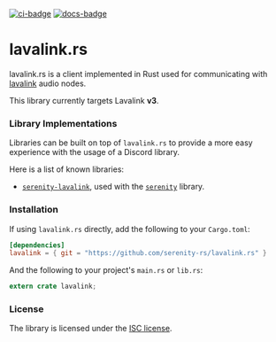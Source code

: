 [![ci-badge][]][ci] [![docs-badge][]][docs]

# lavalink.rs

lavalink.rs is a client implemented in Rust used for communicating with
[lavalink] audio nodes.

This library currently targets Lavalink **v3**.

### Library Implementations

Libraries can be built on top of `lavalink.rs` to provide a more easy experience
with the usage of a Discord library.

Here is a list of known libraries:

- [`serenity-lavalink`], used with the [`serenity`] library.

### Installation

If using `lavalink.rs` directly, add the following to your `Cargo.toml`:

```toml
[dependencies]
lavalink = { git = "https://github.com/serenity-rs/lavalink.rs" }
```

And the following to your project's `main.rs` or `lib.rs`:

```rust
extern crate lavalink;
```

### License

The library is licensed under the [ISC license][license].

[`serenity`]: https://github.com/serenity-rs/serenity
[`serenity-lavalink`]: https://github.com/serenity-rs/serenity-lavalink
[ci]: https://travis-ci.org/serenity-rs/lavalink.rs
[ci-badge]: https://travis-ci.org/serenity-rs/lavalink.rs.svg?branch=master
[docs]: https://docs.rs/lavalink
[docs-badge]: https://img.shields.io/badge/docs-online-5023dd.svg
[lavalink]: https://github.com/Frederikam/Lavalink
[license]: https://github.com/serenity-rs/lavalink.rs/blob/master/LICENSE.md
